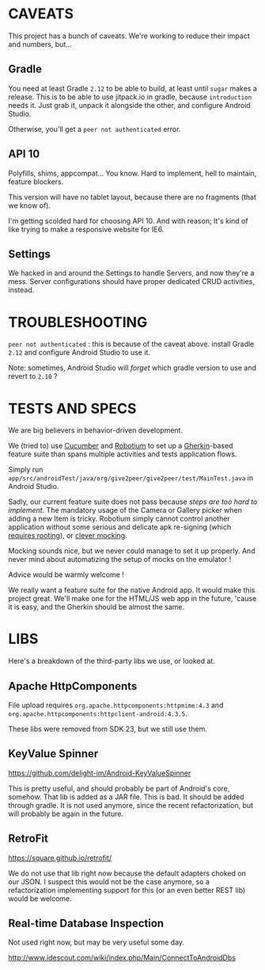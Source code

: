 CAVEATS
=======

This project has a bunch of caveats. We're working to reduce their impact and numbers, but...


Gradle
------

You need at least Gradle `2.12` to be able to build, at least until `sugar` makes a release.
This is to be able to use jitpack.io in gradle, because `introduction` needs it.
Just grab it, unpack it alongside the other, and configure Android Studio.

Otherwise, you'll get a `peer not authenticated` error.


API 10
------

Polyfills, shims, appcompat... You know. Hard to implement, hell to maintain, feature blockers.

This version will have no tablet layout, because there are no fragments (that we know of).

I'm getting scolded hard for choosing API 10. And with reason;
It's kind of like trying to make a responsive website for IE6.


Settings
--------

We hacked in and around the Settings to handle Servers, and now they're a mess.
Server configurations should have proper dedicated CRUD activities, instead.



TROUBLESHOOTING
===============

`peer not authenticated` : this is because of the caveat above.
install Gradle `2.12` and configure Android Studio to use it.

Note: sometimes, Android Studio will _forget_ which gradle version to use and revert to `2.10` ?



TESTS AND SPECS
===============

We are big believers in behavior-driven development.

We (tried to) use [Cucumber] and [Robotium] to set up a [Gherkin]-based feature suite than spans
multiple activities and tests application flows.

Simply run `app/src/androidTest/java/org/give2peer/give2peer/test/MainTest.java` in Android Studio.

Sadly, our current feature suite does not pass because _steps are too hard to implement_.
The mandatory usage of the Camera or Gallery picker when adding a new Item is tricky.
Robotium simply cannot control another application without some serious and delicate apk re-signing
(which [requires rooting](https://code.google.com/p/robotium/wiki/RobotiumForPreInstalledApps)), or
[clever mocking](https://github.com/bryanl/FakeCamera).

Mocking sounds nice, but we never could manage to set it up properly.
And never mind about automatizing the setup of mocks on the emulator !

Advice would be warmly welcome !

We really want a feature suite for the native Android app. It would make this project great.
We'll make one for the HTML/JS web app in the future, 'cause it is easy, and the Gherkin should be
almost the same.


[Cucumber]: https://cucumber.io
[Robotium]: https://robotium.org
[Gherkin]:  https://github.com/cucumber/cucumber/wiki/Gherkin

LIBS
====

Here's a breakdown of the third-party libs we use, or looked at.


Apache HttpComponents
---------------------

File upload requires `org.apache.httpcomponents:httpmime:4.3`
and `org.apache.httpcomponents:httpclient-android:4.3.5`.

These libs were removed from SDK 23, but we still use them.


KeyValue Spinner
----------------

https://github.com/delight-im/Android-KeyValueSpinner

This is pretty useful, and should probably be part of Android's core, somehow.
That lib is added as a JAR file. This is bad. It should be added through gradle.
It is not used anymore, since the recent refactorization, but will probably be again in the future.


RetroFit
--------

https://square.github.io/retrofit/

We do not use that lib right now because the default adapters choked on our JSON.
I suspect this would not be the case anymore, so a refactorization implementing support for this
(or an even better REST lib) would be welcome.


Real-time Database Inspection
-----------------------------

Not used right now, but may be very useful some day.

http://www.idescout.com/wiki/index.php/Main/ConnectToAndroidDbs
